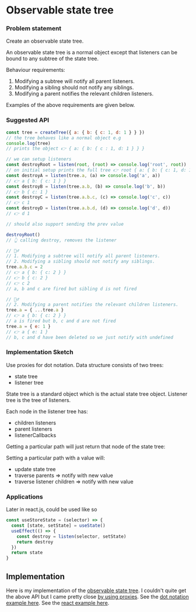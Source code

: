 # Observable state tree

### Problem statement

Create an observable state tree.

An observable state tree is a normal object except that listeners can
be bound to any subtree of the state tree.

Behaviour requirements:

1. Modifying a subtree will notify all parent listeners.
2. Modifying a sibling should not notify any siblings.
3. Modifying a parent notifies the relevant children listeners.

Examples of the above requirements are given below.

### Suggested API

```js
const tree = createTree({ a: { b: { c: 1, d: 1 } } })
// the tree behaves like a normal object e.g
console.log(tree)
// prints the object 👉 { a: { b: { c : 1, d: 1 } } }

// we can setup listeners
const destroyRoot = listen(root, (root) => console.log('root', root))
// on initial setup prints the full tree 👉 root { a: { b: { c: 1, d: 1 } } }
const destroyA = listen(tree.a, (a) => console.log('a', a))
// 👉 a { b: { c: 1 } }
const destroyB = listen(tree.a.b, (b) => console.log('b', b))
// 👉 b { c: 1 }
const destroyC = listen(tree.a.b.c, (c) => console.log('c', c))
// 👉 c 1
const destroyD = listen(tree.a.b.d, (d) => console.log('d', d))
// 👉 d 1

// should also support sending the prev value

destroyRoot()
// 👆 calling destroy, removes the listener

// 🙋‍♂️
// 1. Modifying a subtree will notify all parent listeners.
// 2. Modifying a sibling should not notify any siblings.
tree.a.b.c = 2
// 👉 a { b: { c: 2 } }
// 👉 b { c: 2 }
// 👉 c 2
// a, b and c are fired but sibling d is not fired

// 🙋‍♂️
// 2. Modifying a parent notifies the relevant children listeners.
tree.a = { ...tree.a }
// 👉 a { b: { c: 2 } }
// a is fired but b, c and d are not fired
tree.a = { e: 1 }
// 👉 a { e: 1 }
// b, c and d have been deleted so we just notify with undefined
```

### Implementation Sketch

Use proxies for dot notation.
Data structure consists of two trees:

- state tree
- listener tree

State tree is a standard object which is the actual state tree object.
Listener tree is the tree of listeners.

Each node in the listener tree has:

- children listeners
- parent listeners
- listenerCallbacks

Getting a particular path will just return that node of the state tree:

Setting a particular path with a value will:

- update state tree
- traverse parents => notify with new value
- traverse listener children => notify with new value

### Applications

Later in react.js, could be used like so

```js
const useStoreState = (selector) => {
  const [state, setState] = useState()
  useEffect(() => {
    const destroy = listen(selector, setState)
    return destroy
  })
  return state
}
```

## Implementation

Here is my implementation of the [observable state tree](https://github.com/mfbx9da4/observable-state-tree/blob/main/observableStateTree/observableStateTree.ts#L13). I couldn't quite get the above API but I came pretty close [by using proxies](https://github.com/mfbx9da4/observable-state-tree/blob/main/observableStateTree/dotNotationProxy.ts). See the [dot notation example here](https://github.com/mfbx9da4/observable-state-tree/blob/main/pages/dotNotationExample.tsx). See the [react example here](https://github.com/mfbx9da4/observable-state-tree/blob/main/pages/reactExample.tsx).
